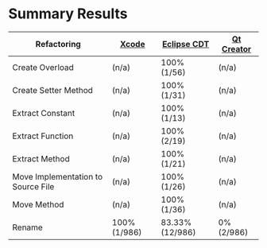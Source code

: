 # Summary Results

Refactoring | [Xcode](results/AppleXcodeResults.md) | [Eclipse CDT](results/EclipseCDTResults.md) | [Qt Creator](results/QtCreatorResults.md)
----------- | ----- | ----------- | ----------
Create Overload | (n/a) | 100% (1/56) | (n/a)
Create Setter Method | (n/a) | 100% (1/31) | (n/a)
Extract Constant | (n/a) | 100% (1/13) | (n/a)
Extract Function | (n/a) | 100% (2/19) | (n/a)
Extract Method | (n/a) | 100% (1/21) | (n/a)
Move Implementation to Source File | (n/a) | 100% (1/26) | (n/a)
Move Method | (n/a) | 100% (1/36) | (n/a)
Rename | 100% (1/986) | 83.33% (12/986) | 0% (2/986)
